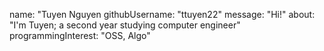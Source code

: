 name: "Tuyen Nguyen
githubUsername: "ttuyen22"
message: "Hi!"
about: "I'm Tuyen; a second year studying computer engineer"
programmingInterest: "OSS, Algo"